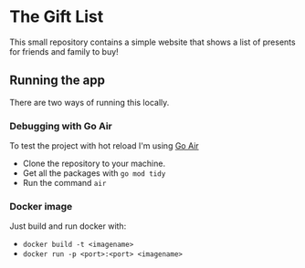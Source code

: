 # The Gift List

This small repository contains a simple website that shows a list of presents for friends and family to buy!

## Running the app

There are two ways of running this locally.

### Debugging with Go Air

To test the project with hot reload I'm using [Go Air](https://github.com/air-verse/air)

- Clone the repository to your machine.
- Get all the packages with `go mod tidy`
- Run the command `air`

### Docker image

Just build and run docker with:

- `docker build -t <imagename>`
- `docker run -p <port>:<port> <imagename>`
